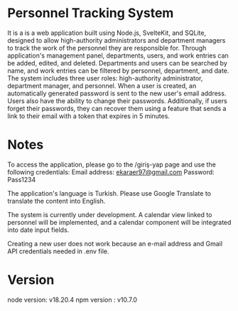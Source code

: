 # Personnel Tracking System

It is a is a web application built using Node.js, SvelteKit, and SQLite, designed to allow high-authority administrators and department managers to track the work of the personnel they are responsible for. Through application's management panel, departments, users, and work entries can be added, edited, and deleted. Departments and users can be searched by name, and work entries can be filtered by personnel, department, and date. The system includes three user roles: high-authority administrator, department manager, and personnel. When a user is created, an automatically generated password is sent to the new user's email address. Users also have the ability to change their passwords. Additionally, if users forget their passwords, they can recover them using a feature that sends a link to their email with a token that expires in 5 minutes.

# Notes

To access the application, please go to the /giriş-yap page and use the following credentials:
Email address: ekaraer97@gmail.com
Password: Pass1234

The application's language is Turkish. Please use Google Translate to translate the content into English.

The system is currently under development. A calendar view linked to personnel will be implemented, and a calendar component will be integrated into date input fields.

Creating a new user does not work because an e-mail address and Gmail API credentials needed in .env file.

# Version

node version: v18.20.4 
npm version : v10.7.0
